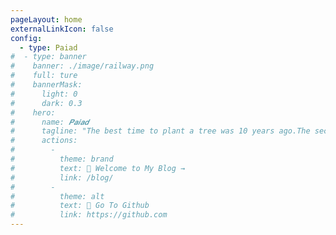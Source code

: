 ```yaml
---
pageLayout: home
externalLinkIcon: false
config:
  - type: Paiad
#  - type: banner
#    banner: ./image/railway.png
#    full: ture
#    bannerMask:
#      light: 0
#      dark: 0.3
#    hero:
#      name: 𝑷𝒂𝒊𝒂𝒅
#      tagline: "The best time to plant a tree was 10 years ago.The second best time is now."
#      actions:
#        -
#          theme: brand
#          text: 🌈 Welcome to My Blog →
#          link: /blog/
#        -
#          theme: alt
#          text: 📍 Go To Github
#          link: https://github.com
---
```


